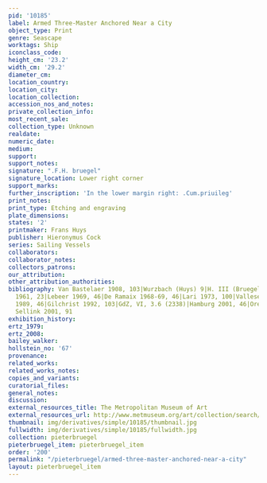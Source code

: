 ```yaml
---
pid: '10185'
label: Armed Three-Master Anchored Near a City
object_type: Print
genre: Seascape
worktags: Ship
iconclass_code:
height_cm: '23.2'
width_cm: '29.2'
diameter_cm:
location_country:
location_city:
location_collection:
accession_nos_and_notes:
private_collection_info:
most_recent_sale:
collection_type: Unknown
realdate:
numeric_date:
medium:
support:
support_notes:
signature: ".F.H. bruegel"
signature_location: Lower right corner
support_marks:
further_inscription: 'In the lower margin right: .Cum.priuileg'
print_notes:
print_type: Etching and engraving
plate_dimensions:
states: '2'
printmaker: Frans Huys
publisher: Hieronymus Cock
series: Sailing Vessels
collaborators:
collaborator_notes:
collectors_patrons:
our_attribution:
other_attribution_authorities:
bibliography: Van Bastelaer 1908, 103|Wurzbach (Huys) 9|H. III (Bruegel) 103|Feinblatt
  1961, 23|Lebeer 1969, 46|De Ramaix 1968-69, 46|Lari 1973, 100|Vallese 1979, 38|Tokyo
  1989, 46|Gilchrist 1992, 103|GdZ, VI, 3.6 (2338)|Hamburg 2001, 46|Orenstein and
  Sellink 2001, 91
exhibition_history:
ertz_1979:
ertz_2008:
bailey_walker:
hollstein_no: '67'
provenance:
related_works:
related_works_notes:
copies_and_variants:
curatorial_files:
general_notes:
discussion:
external_resources_title: The Metropolitan Museum of Art
external_resources_url: http://www.metmuseum.org/art/collection/search/383056
thumbnail: img/derivatives/simple/10185/thumbnail.jpg
fullwidth: img/derivatives/simple/10185/fullwidth.jpg
collection: pieterbruegel
pieterbruegel_item: pieterbruegel_item
order: '200'
permalink: "/pieterbruegel/armed-three-master-anchored-near-a-city"
layout: pieterbruegel_item
---
```

